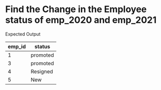 # Find the Change in the Employee status of emp_2020 and emp_2021

Expected Output

| emp_id |   status   |
|--------|------------|
|   1    |  promoted  |
|   3    |  promoted  |
|   4    |  Resigned  |
|   5    |     New    |
